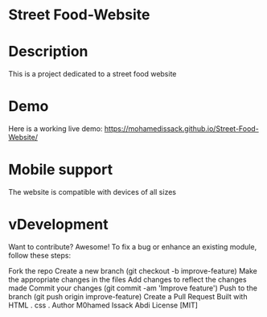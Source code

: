  # Street Food-Website

# Description
This is a project dedicated to a street food website

# Demo
Here is a working live demo: https://mohamedissack.github.io/Street-Food-Website/

# Mobile support
The website is compatible with devices of all sizes

# vDevelopment
Want to contribute? Awesome! To fix a bug or enhance an existing module, follow these steps:

Fork the repo
Create a new branch (git checkout -b improve-feature)
Make the appropriate changes in the files
Add changes to reflect the changes made
Commit your changes (git commit -am 'Improve feature')
Push to the branch (git push origin improve-feature)
Create a Pull Request
Built with
HTML .
css .
Author
M0hamed Issack Abdi
License
[MIT]